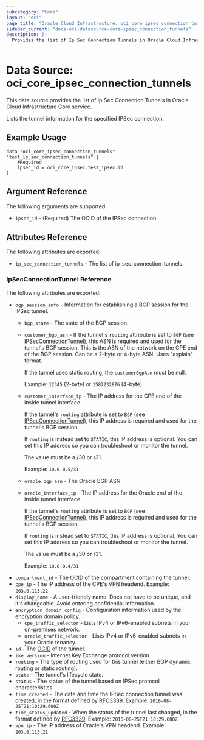 ```yaml
---
subcategory: "Core"
layout: "oci"
page_title: "Oracle Cloud Infrastructure: oci_core_ipsec_connection_tunnels"
sidebar_current: "docs-oci-datasource-core-ipsec_connection_tunnels"
description: |-
  Provides the list of Ip Sec Connection Tunnels in Oracle Cloud Infrastructure Core service
---
```


# Data Source: oci_core_ipsec_connection_tunnels
This data source provides the list of Ip Sec Connection Tunnels in Oracle Cloud Infrastructure Core service.

Lists the tunnel information for the specified IPSec connection.


## Example Usage

```hcl
data "oci_core_ipsec_connection_tunnels" "test_ip_sec_connection_tunnels" {
	#Required
	ipsec_id = oci_core_ipsec.test_ipsec.id
}
```

## Argument Reference

The following arguments are supported:

* `ipsec_id` - (Required) The OCID of the IPSec connection.


## Attributes Reference

The following attributes are exported:

* `ip_sec_connection_tunnels` - The list of ip_sec_connection_tunnels.

### IpSecConnectionTunnel Reference

The following attributes are exported:

* `bgp_session_info` - Information for establishing a BGP session for the IPSec tunnel.
	* `bgp_state` - The state of the BGP session. 
	* `customer_bgp_asn` - If the tunnel's `routing` attribute is set to `BGP` (see [IPSecConnectionTunnel](https://docs.cloud.oracle.com/iaas/api/#/en/iaas/latest/IPSecConnectionTunnel/)), this ASN is required and used for the tunnel's BGP session. This is the ASN of the network on the CPE end of the BGP session. Can be a 2-byte or 4-byte ASN. Uses "asplain" format.

		If the tunnel uses static routing, the `customerBgpAsn` must be null.

		Example: `12345` (2-byte) or `1587232876` (4-byte) 
	* `customer_interface_ip` - The IP address for the CPE end of the inside tunnel interface.

		If the tunnel's `routing` attribute is set to `BGP` (see [IPSecConnectionTunnel](https://docs.cloud.oracle.com/iaas/api/#/en/iaas/latest/IPSecConnectionTunnel/)), this IP address is required and used for the tunnel's BGP session.

		If `routing` is instead set to `STATIC`, this IP address is optional. You can set this IP address so you can troubleshoot or monitor the tunnel.

		The value must be a /30 or /31.

		Example: `10.0.0.5/31` 
	* `oracle_bgp_asn` - The Oracle BGP ASN. 
	* `oracle_interface_ip` - The IP address for the Oracle end of the inside tunnel interface.

		If the tunnel's `routing` attribute is set to `BGP` (see [IPSecConnectionTunnel](https://docs.cloud.oracle.com/iaas/api/#/en/iaas/latest/IPSecConnectionTunnel/)), this IP address is required and used for the tunnel's BGP session.

		If `routing` is instead set to `STATIC`, this IP address is optional. You can set this IP address so you can troubleshoot or monitor the tunnel.

		The value must be a /30 or /31.

		Example: `10.0.0.4/31` 
* `compartment_id` - The [OCID](https://docs.cloud.oracle.com/iaas/Content/General/Concepts/identifiers.htm) of the compartment containing the tunnel. 
* `cpe_ip` - The IP address of the CPE's VPN headend.  Example: `203.0.113.22` 
* `display_name` - A user-friendly name. Does not have to be unique, and it's changeable. Avoid entering confidential information. 
* `encryption_domain_config` - Configuration information used by the encryption domain policy.
	* `cpe_traffic_selector` - Lists IPv4 or IPv6-enabled subnets in your on-premises network.
	* `oracle_traffic_selector` - Lists IPv4 or IPv6-enabled subnets in your Oracle tenancy.
* `id` - The [OCID](https://docs.cloud.oracle.com/iaas/Content/General/Concepts/identifiers.htm) of the tunnel.
* `ike_version` - Internet Key Exchange protocol version. 
* `routing` - The type of routing used for this tunnel (either BGP dynamic routing or static routing). 
* `state` - The tunnel's lifecycle state.
* `status` - The status of the tunnel based on IPSec protocol characteristics.
* `time_created` - The date and time the IPSec connection tunnel was created, in the format defined by [RFC3339](https://tools.ietf.org/html/rfc3339).  Example: `2016-08-25T21:10:29.600Z` 
* `time_status_updated` - When the status of the tunnel last changed, in the format defined by [RFC3339](https://tools.ietf.org/html/rfc3339).  Example: `2016-08-25T21:10:29.600Z` 
* `vpn_ip` - The IP address of Oracle's VPN headend.  Example: `203.0.113.21` 

